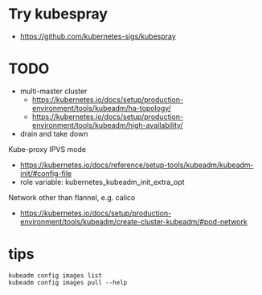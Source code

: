 # Try kubespray

 - https://github.com/kubernetes-sigs/kubespray

# TODO

 - multi-master cluster
   - https://kubernetes.io/docs/setup/production-environment/tools/kubeadm/ha-topology/
   - https://kubernetes.io/docs/setup/production-environment/tools/kubeadm/high-availability/
 - drain and take down

Kube-proxy IPVS mode

 - https://kubernetes.io/docs/reference/setup-tools/kubeadm/kubeadm-init/#config-file
 - role variable: kubernetes_kubeadm_init_extra_opt

Network other than flannel, e.g. calico

 - https://kubernetes.io/docs/setup/production-environment/tools/kubeadm/create-cluster-kubeadm/#pod-network

# tips

	kubeadm config images list
	kubeadm config images pull --help
